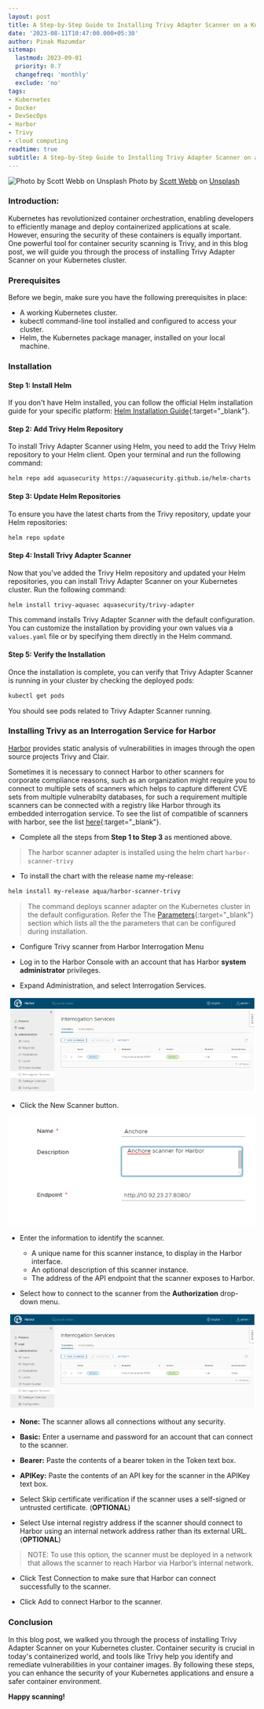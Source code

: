 ```yaml
---
layout: post
title: A Step-by-Step Guide to Installing Trivy Adapter Scanner on a Kubernetes Cluster
date: '2023-08-11T10:47:00.000+05:30'
author: Pinak Mazumdar
sitemap:
  lastmod: 2023-09-01
  priority: 0.7
  changefreq: 'monthly'
  exclude: 'no'
tags:
- Kubernetes
- Docker
- DevSecOps
- Harbor
- Trivy
- cloud computing
readtime: true
subtitle: A Step-by-Step Guide to Installing Trivy Adapter Scanner on a Kubernetes Cluster
---
```



 ![Photo by <a href="https://unsplash.com/@scottwebb?utm_source=unsplash&utm_medium=referral&utm_content=creditCopyText">Scott Webb</a> on <a href="https://unsplash.com/photos/yekGLpc3vro?utm_source=unsplash&utm_medium=referral&utm_content=creditCopyText">Unsplash</a>](/img/postimages/security.jpg)
Photo by <a href="https://unsplash.com/@scottwebb?utm_source=unsplash&utm_medium=referral&utm_content=creditCopyText">Scott Webb</a> on <a href="https://unsplash.com/photos/yekGLpc3vro?utm_source=unsplash&utm_medium=referral&utm_content=creditCopyText">Unsplash</a>
  

### Introduction:

Kubernetes has revolutionized container orchestration, enabling developers to efficiently manage and deploy containerized applications at scale. However, ensuring the security of these containers is equally important. One powerful tool for container security scanning is Trivy, and in this blog post, we will guide you through the process of installing Trivy Adapter Scanner on your Kubernetes cluster.

### Prerequisites

Before we begin, make sure you have the following prerequisites in place:

- A working Kubernetes cluster.
- kubectl command-line tool installed and configured to access your cluster.
- Helm, the Kubernetes package manager, installed on your local machine.

### Installation



#### Step 1: Install Helm


If you don't have Helm installed, you can follow the official Helm installation guide for your specific platform: [Helm Installation Guide](https://helm.sh/docs/intro/install/){:target="_blank"}.

#### Step 2: Add Trivy Helm Repository


To install Trivy Adapter Scanner using Helm, you need to add the Trivy Helm repository to your Helm client. Open your terminal and run the following command:

```bash
helm repo add aquasecurity https://aquasecurity.github.io/helm-charts
```
#### Step 3: Update Helm Repositories


To ensure you have the latest charts from the Trivy repository, update your Helm repositories:

```bash
helm repo update
```
#### Step 4: Install Trivy Adapter Scanner


Now that you've added the Trivy Helm repository and updated your Helm repositories, you can install Trivy Adapter Scanner on your Kubernetes cluster. Run the following command:

```bash
helm install trivy-aquasec aquasecurity/trivy-adapter
```
This command installs Trivy Adapter Scanner with the default configuration. You can customize the installation by providing your own values via a ``values.yaml`` file or by specifying them directly in the Helm command.

#### Step 5: Verify the Installation


Once the installation is complete, you can verify that Trivy Adapter Scanner is running in your cluster by checking the deployed pods:

```bash
kubectl get pods
```
You should see pods related to Trivy Adapter Scanner running.


 ### Installing Trivy as an Interrogation Service for Harbor


[Harbor](https://goharbor.io/docs/2.0.0/) provides static analysis of vulnerabilities in images through the open source projects Trivy and Clair.

Sometimes it is necessary to connect Harbor to other scanners for corporate compliance reasons, such as an organization might require you to connect to multiple sets of scanners which helps to capture different CVE sets from multiple vulnerabilty databases, for such a requirement multiple scanners can be connected with a registry like Harbor through its embedded interrogation service. To see the list of compatible of scanners with harbor, see the list [here](https://goharbor.io/docs/2.0.0/install-config/harbor-compatibility-list/#scanner-adapters){:target="_blank"}. 

 - Complete all the steps from **Step 1 to Step 3** as mentioned above.

 > The harbor scanner adapter is installed using the helm chart ```harbor-scanner-trivy```

 - To install the chart with the release name my-release:

 ```bash
 helm install my-release aqua/harbor-scanner-trivy
 ```
 > The command deploys scanner adapter on the Kubernetes cluster in the default configuration. Refer the The [Parameters](https://github.com/aquasecurity/harbor-scanner-trivy/tree/main/helm/harbor-scanner-trivy#parameters){:target="_blank"} section  which lists all the the parameters that can be configured during installation.

 - Configure Trivy scanner from Harbor Interrogation Menu

 -  Log in to the Harbor Console with an account that has Harbor **system administrator** privileges.

 -  Expand Administration, and select Interrogation Services.

 ![Harbor Interrogation Service](/img/postimages/harbor/interrogationsvc.png)

 -  Click the New Scanner button.

 ![Add scanner](/img/postimages/harbor/addexternalscanner.png)

 -  Enter the information to identify the scanner.

    -  A unique name for this scanner instance, to display in the Harbor interface.
    -  An optional description of this scanner instance.
    -  The address of the API endpoint that the scanner exposes to Harbor.

 -  Select how to connect to the scanner from the **Authorization** drop-down menu.

 ![Select Authorization Method](/img/postimages/harbor/interrogationsvc.png)

  - **None:** The scanner allows all connections without any security.
  - **Basic:** Enter a username and password for an account that can connect to the scanner.
  - **Bearer:** Paste the contents of a bearer token in the Token text box.
  - **APIKey:** Paste the contents of an API key for the scanner in the APIKey text box.

 - Select Skip certificate verification if the scanner uses a self-signed or untrusted certificate. (**OPTIONAL**)

 - Select Use internal registry address if the scanner should connect to Harbor using an internal network address rather than its external URL. (**OPTIONAL**)

 > NOTE: To use this option, the scanner must be deployed in a network that allows the scanner to reach Harbor via Harbor’s internal network.

 - Click Test Connection to make sure that Harbor can connect successfully to the scanner.

 - Click Add to connect Harbor to the scanner.



### Conclusion

In this blog post, we walked you through the process of installing Trivy Adapter Scanner on your Kubernetes cluster. Container security is crucial in today's containerized world, and tools like Trivy help you identify and remediate vulnerabilities in your container images. By following these steps, you can enhance the security of your Kubernetes applications and ensure a safer container environment.

**Happy scanning!**